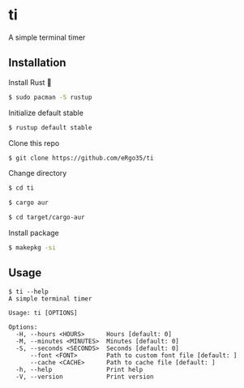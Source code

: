 # ti

A simple terminal timer

## Installation

Install Rust :crab:

```sh
$ sudo pacman -S rustup
```

Initialize default stable

```sh
$ rustup default stable
```

Clone this repo

```sh
$ git clone https://github.com/eRgo35/ti
```

Change directory

```sh
$ cd ti
```

```sh
$ cargo aur
```

```sh
$ cd target/cargo-aur
```

Install package

```sh
$ makepkg -si
```

## Usage

```
$ ti --help
A simple terminal timer

Usage: ti [OPTIONS]

Options:
  -H, --hours <HOURS>      Hours [default: 0]
  -M, --minutes <MINUTES>  Minutes [default: 0]
  -S, --seconds <SECONDS>  Seconds [default: 0]
      --font <FONT>        Path to custom font file [default: ]
      --cache <CACHE>      Path to cache file [default: ]
  -h, --help               Print help
  -V, --version            Print version
```
